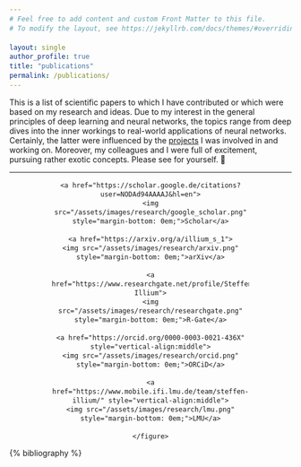 ```yaml
---
# Feel free to add content and custom Front Matter to this file.
# To modify the layout, see https://jekyllrb.com/docs/themes/#overriding-theme-defaults

layout: single
author_profile: true
title: "publications"
permalink: /publications/
---
```


This is a list of scientific papers to which I have contributed or which were based on my research and ideas.
Due to my interest in the general principles of deep learning and neural networks, the topics range from deep dives into the inner workings to real-world applications of neural networks.
Certainly, the latter were influenced by the [projects](/projects) I was involved in and working on.
Moreover, my colleagues and I were full of excitement, pursuing rather exotic concepts.
Please see for yourself. :hugs:
 
---

<center>
    <figure class="research_icons" style="max-width: 70%; text-align:center;">

    <a href="https://scholar.google.de/citations?user=NODAd94AAAAJ&hl=en">
    <img src="/assets/images/research/google_scholar.png"  style="margin-bottom: 0em;">Scholar</a>

    <a href="https://arxiv.org/a/illium_s_1">
    <img src="/assets/images/research/arxiv.png" style="margin-bottom: 0em;">arXiv</a>

    <a href="https://www.researchgate.net/profile/Steffen-Illium">
    <img src="/assets/images/research/researchgate.png" style="margin-bottom: 0em;">R-Gate</a>

    <a href="https://orcid.org/0000-0003-0021-436X" style="vertical-align:middle">
    <img src="/assets/images/research/orcid.png" style="margin-bottom: 0em;">ORCiD</a>

    <a href="https://www.mobile.ifi.lmu.de/team/steffen-illium/" style="vertical-align:middle">
    <img src="/assets/images/research/lmu.png" style="margin-bottom: 0em;">LMU</a>

    </figure>
</center>

<!-- Bib. databases:
[Scholar](https://scholar.google.de/citations?user=NODAd94AAAAJ&hl=en),
[arXiv](https://arxiv.org/a/illium_s_1),
[Researchgate](https://www.researchgate.net/profile/Steffen-Illium),
[ORCiD](https://orcid.org/0000-0003-0021-436X)

--- -->

{% bibliography %}
